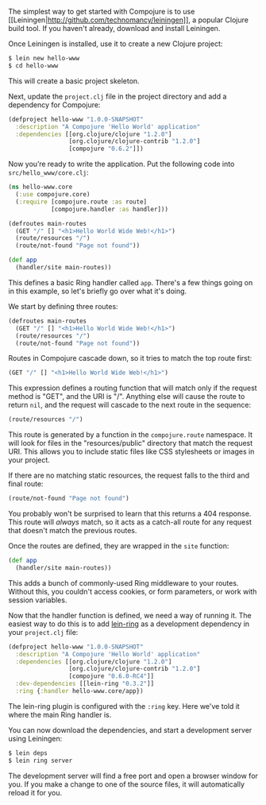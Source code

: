 The simplest way to get started with Compojure is to use [[Leiningen|http://github.com/technomancy/leiningen]], a popular Clojure build tool. If you haven't already, download and install Leiningen.

Once Leiningen is installed, use it to create a new Clojure project:

```bash
$ lein new hello-www
$ cd hello-www
```

This will create a basic project skeleton. 

Next, update the `project.clj` file in the project directory and add a dependency for Compojure:

```clojure
(defproject hello-www "1.0.0-SNAPSHOT"
  :description "A Compojure 'Hello World' application"
  :dependencies [[org.clojure/clojure "1.2.0"]
                 [org.clojure/clojure-contrib "1.2.0"]
                 [compojure "0.6.2"]])
```

Now you’re ready to write the application. Put the following code into `src/hello_www/core.clj`:

```clojure
(ns hello-www.core
  (:use compojure.core)
  (:require [compojure.route :as route]
            [compojure.handler :as handler]))

(defroutes main-routes
  (GET "/" [] "<h1>Hello World Wide Web!</h1>")
  (route/resources "/")
  (route/not-found "Page not found"))

(def app
  (handler/site main-routes))
```

This defines a basic Ring handler called `app`. There's a few things going on in this example, so let's briefly go over what it's doing.

We start by defining three routes:

```clojure
(defroutes main-routes
  (GET "/" [] "<h1>Hello World Wide Web!</h1>")
  (route/resources "/")
  (route/not-found "Page not found"))
```

Routes in Compojure cascade down, so it tries to match the top route first:

```clojure
(GET "/" [] "<h1>Hello World Wide Web!</h1>")
```

This expression defines a routing function that will match only if the request method is "GET", and the URI is "/". Anything else will cause the route to return `nil`, and the request will cascade to the next route in the sequence:

```clojure
(route/resources "/")
```

This route is generated by a function in the `compojure.route` namespace. It will look for files in the "resources/public" directory that match the request URI. This allows you to include static files like CSS stylesheets or images in your project.

If there are no matching static resources, the request falls to the third and final route:

```clojure
(route/not-found "Page not found")
```

You probably won't be surprised to learn that this returns a 404 response. This route will *always* match, so it acts as a catch-all route for any request that doesn't match the previous routes.

Once the routes are defined, they are wrapped in the `site` function:

```clojure
(def app
  (handler/site main-routes))
```

This adds a bunch of commonly-used Ring middleware to your routes. Without this, you couldn't access cookies, or form parameters, or work with session variables.

Now that the handler function is defined, we need a way of running it. The easiest way to do this is to add [lein-ring](http://github.com/weavejester/lein-ring) as a development dependency in your `project.clj` file:

```clojure
(defproject hello-www "1.0.0-SNAPSHOT"
  :description "A Compojure 'Hello World' application"
  :dependencies [[org.clojure/clojure "1.2.0"]
                 [org.clojure/clojure-contrib "1.2.0"]
                 [compojure "0.6.0-RC4"]]
  :dev-dependencies [[lein-ring "0.3.2"]]
  :ring {:handler hello-www.core/app})
```

The lein-ring plugin is configured with the `:ring` key. Here we've told it where the main Ring handler is.

You can now download the dependencies, and start a development server using Leiningen:

```bash
$ lein deps
$ lein ring server
```

The development server will find a free port and open a browser window for you. If you make a change to one of the source files, it will automatically reload it for you.
